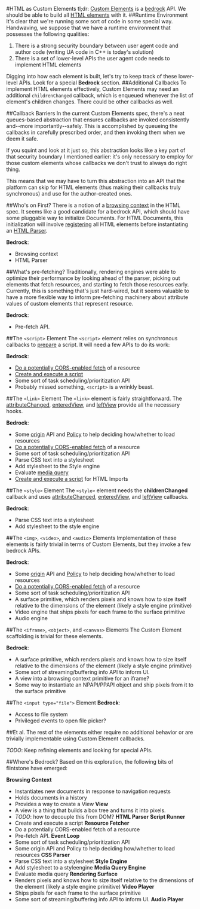 #HTML as Custom Elements
tl;dr: [Custom Elements](http://w3c.github.io/webcomponents/spec/custom/) is a [bedrock](http://infrequently.org/2012/04/bedrock/) API. We should be able to build all [HTML elements](http://www.whatwg.org/specs/web-apps/current-work/multipage/semantics.html#semantics) with it.
##Runtime Environment
It's clear that we're running some sort of code in some special way. Handwaving, we suppose that we have a runtime environment that possesses the following qualities:

1. There is a strong security boundary between user agent code and author code (writing UA code in C++ is today's solution)
2. There is a set of lower-level APIs the user agent code needs to implement HTML elements

Digging into how each element is built, let's try to keep track of these lower-level APIs. Look for a special **Bedrock** section.
##Additional Callbacks
To implement HTML elements effectively, Custom Elements may need an additional ```childrenChanged``` callback, which is enqueued whenever the list of element's children changes. There could be other callbacks as well.

##Callback Barriers
In the current Custom Elements spec, there's a neat queues-based abstraction that ensures callbacks are invoked consistently and--more importantly--safely. This is accomplished by queueing the callbacks in carefully prescribed order, and then invoking them when we deem it safe.

If you squint and look at it just so, this abstraction looks like a key part of that security boundary I mentioned earlier: it's only necessary to employ for those custom elements whose callbacks we don't trust to always do right thing.

This means that we may have to turn this abstraction into an API that the platform can skip for HTML elements (thus making their callbacks truly synchronous) and use for the author-created ones.

##Who's on First?
There is a notion of a [browsing context](http://www.whatwg.org/specs/web-apps/current-work/multipage/browsers.html#browsing-context) in the HTML spec. It seems like a good candidate for a bedrock API, which should have some pluggable way to initialize Documents. For HTML Documents, this initialization will involve [registering](http://w3c.github.io/webcomponents/spec/custom/#dfn-element-registration) all HTML elements before instantiating an [HTML Parser](http://www.whatwg.org/specs/web-apps/current-work/multipage/parsing.html#html-parser).

**Bedrock**:
* Browsing context
* HTML Parser

##What's pre-fetching?
Traditionally, rendering engines were able to optimize their performance by looking ahead of the parser, picking out elements that fetch resources, and starting to fetch those resources early. Currently, this is something that's just hard-wired, but it seems valuable to have a more flexible way to inform pre-fetching machinery about attribute values of custom elements that represent resource.

**Bedrock**:
* Pre-fetch API.

##The ```<script>``` Element
The ```<script>``` element relies on synchronous callbacks to [prepare](http://www.whatwg.org/specs/web-apps/current-work/multipage/scripting-1.html#prepare-a-script) a script. It will need a few APIs to do its work:

**Bedrock**:
* [Do a potentially CORS-enabled fetch](http://www.whatwg.org/specs/web-apps/current-work/multipage/fetching-resources.html#potentially-cors-enabled-fetch) of a resource
* [Create and execute a script](http://www.whatwg.org/specs/web-apps/current-work/multipage/webappapis.html#create-a-script)
* Some sort of task scheduling/prioritization API
* Probably missed something, ```<script>``` is a wrinkly beast.

##The ```<link>``` Element
The ```<link>``` element is fairly straightforward. The [attributeChanged](http://w3c.github.io/webcomponents/spec/custom/#types-of-callbacks), [enteredView](http://w3c.github.io/webcomponents/spec/custom/#types-of-callbacks), and [leftView](http://w3c.github.io/webcomponents/spec/custom/#types-of-callbacks) provide all the necessary hooks.

**Bedrock**:
* Some [origin](http://www.whatwg.org/specs/web-apps/current-work/multipage/origin-0.html#origin) API and  [Policy](https://dvcs.w3.org/hg/content-security-policy/raw-file/tip/csp-specification.dev.html) to help deciding how/whether to load resources
* [Do a potentially CORS-enabled fetch](http://www.whatwg.org/specs/web-apps/current-work/multipage/fetching-resources.html#potentially-cors-enabled-fetch) of a resource
* Some sort of task scheduling/prioritization API
* Parse CSS text into a stylesheet
* Add stylesheet to the Style engine
* Evaluate [media query](http://w3c-test.org/csswg/mediaqueries3/)
* [Create and execute a script](http://www.whatwg.org/specs/web-apps/current-work/multipage/webappapis.html#create-a-script) for HTML Imports

##The ```<style>``` Element
The ```<style>``` element needs the **childrenChanged** callback and uses [attributeChanged](http://w3c.github.io/webcomponents/spec/custom/#types-of-callbacks), [enteredView](http://w3c.github.io/webcomponents/spec/custom/#types-of-callbacks), and [leftView](http://w3c.github.io/webcomponents/spec/custom/#types-of-callbacks) callbacks.

**Bedrock**:
* Parse CSS text into a stylesheet
* Add stylesheet to the style engine

##The ```<img>```, ```<video>```, and ```<audio>``` Elements
Implementation of these elements is fairly trivial in terms of Custom Elements, but they invoke a few bedrock APIs.

**Bedrock**:
* Some [origin](http://www.whatwg.org/specs/web-apps/current-work/multipage/origin-0.html#origin) API and [Policy](https://dvcs.w3.org/hg/content-security-policy/raw-file/tip/csp-specification.dev.html) to help deciding how/whether to load resources
* [Do a potentially CORS-enabled fetch](http://www.whatwg.org/specs/web-apps/current-work/multipage/fetching-resources.html#potentially-cors-enabled-fetch) of a resource
* Some sort of task scheduling/prioritization API
* A surface primitive, which renders pixels and knows how to size itself relative to the dimensions of the element (likely a style engine primitive)
* Video engine that ships pixels for each frame to the surface primitive
* Audio engine

##The ```<iframe>```, ```<object>```, and ```<canvas>``` Elements
The Custom Element scaffolding is trivial for these elements.

**Bedrock**:
* A surface primitive, which renders pixels and knows how to size itself relative to the dimensions of the element (likely a style engine primitive)
* Some sort of streaming/buffering info API to inform UI.
* A view into a browsing context primitive for an iframe?
* Some way to instantiate an NPAPI/PPAPI object and ship pixels from it to the surface primitive

##The ```<input type="file">``` Element
**Bedrock**:
* Access to file system
* Privileged events to open file picker?

##Et al.
The rest of the elements either require no additional behavior or are trivially implementable using Custom Element callbacks.

*TODO*: Keep refining elements and looking for special APIs.

##Where's Bedrock?
Based on this exploration, the following bits of flintstone have emerged:

**Browsing Context**
 * Instantiates new documents in response to navigation requests
 * Holds documents in a history
 * Provides a way to create a View
**View**
* A view is a thing that builds a box tree and turns it into pixels.
 * *TODO*: how to decouple this from DOM?
**HTML Parser**
**Script Runner**
* Create and execute a script 
**Resource Fetcher**
* Do a potentially CORS-enabled fetch of a resource
* Pre-fetch API.
**Event Loop**
* Some sort of task scheduling/prioritization API
* Some origin API and Policy to help deciding how/whether to load resources
**CSS Parser**
* Parse CSS text into a stylesheet
**Style Engine**
* Add stylesheet to a styleengine
**Media Query Engine**
* Evaluate media query
**Rendering Surface**
* Renders pixels and knows how to size itself relative to the dimensions of the element (likely a style engine primitive)
**Video Player**
* Ships pixels for each frame to the surface primitive
* Some sort of streaming/buffering info API to inform UI.
**Audio Player**

